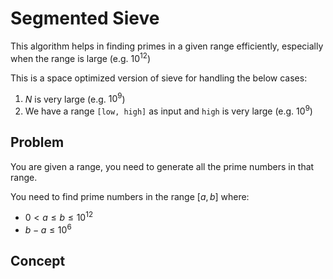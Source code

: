 # Segmented Sieve

This algorithm helps in finding primes in a given range efficiently, especially when the range is large (e.g. $10^{12}$)


This is a space optimized version of sieve for handling the below cases:

1. $N$ is very large (e.g. $10^9$)
2. We have a range `[low, high]` as input and `high` is very large (e.g. $10^9$)

## Problem

You are given a range, you need to generate all the prime numbers in that range.

You need to find prime numbers in the range $[a, b]$ where:
- $0 < a \le b \le 10^{12}$
- $b - a \le 10^6$

## Concept

